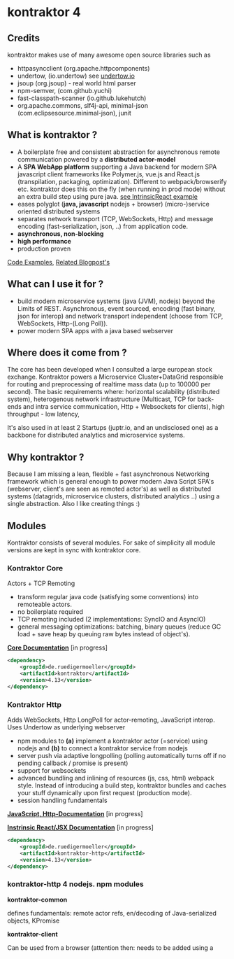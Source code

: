 # kontraktor 4

## Credits

kontraktor makes use of many awesome open source libraries such as
* httpasyncclient (org.apache.httpcomponents) 
* undertow, (io.undertow) see [undertow.io](undertow.io)
* jsoup (org.jsoup) - real world html parser
* npm-semver, (com.github.yuchi)
* fast-classpath-scanner (io.github.lukehutch)
* org.apache.commons, slf4j-api, minimal-json (com.eclipsesource.minimal-json), junit

## What is kontraktor ?

* A boilerplate free and consistent abstraction for asynchronous remote communication powered by a **distributed actor-model**
* A **SPA WebApp platform** supporting a Java backend for modern SPA javascript client frameworks like Polymer.js, vue.js and React.js (transpilation, packaging, optimization). Different to webpack/browserify etc. kontraktor does this on the fly (when running in prod mode) without an extra build step using pure java. [see IntrinsicReact example](https://github.com/RuedigerMoeller/InstrinsicReactJSX)
* eases polyglot (**java, javascript** nodejs + browser) (micro-)service oriented distributed systems
* separates network transport (TCP, WebSockets, Http) and message encoding (fast-serialization, json, ..) from application code. 
* **asynchronous, non-blocking**
* **high performance**
* production proven

[Code Examples](https://github.com/RuedigerMoeller/kontraktor/tree/trunk/examples), [Related Blogpost's](https://juptr.io/@kontraktor)

## What can I use it for ?

* build modern microservice systems (java (JVM), nodejs) beyond the Limits of REST. Asynchronous, event sourced, encoding (fast binary, json for interop) and network transport independent (choose from TCP, WebSockets, Http-(Long Poll)).
* power modern SPA apps with a java based webserver

## Where does it come from ?

The core has been developed when I consulted a large european stock exchange. Kontraktor powers a Microservice Cluster+DataGrid responsible for routing and preprocessing of realtime mass data (up to 100000 per second). The basic requirements where: horizontal scalability (distributed system), heterogenous network infrastructure (Multicast, TCP for back-ends and intra service communication, Http + Websockets for clients), high throughput - low latency, 

It's also used in at least 2 Startups (juptr.io, and an undisclosed one) as a backbone for distributed analytics and microservice systems. 

## Why kontraktor ?

Because I am missing a lean, flexible + fast asynchronous Networking framework which is general enough to power modern Java Script SPA's (webserver, client's are seen as remoted actor's) as well as distributed systems (datagrids, microservice clusters, distributed analytics ..) using a single abstraction. Also I like creating things :)

## Modules

Kontraktor consists of several modules. For sake of simplicity all module versions are kept in sync with kontraktor core.

### Kontraktor Core 

Actors + TCP Remoting

* transform regular java code (satisfying some conventions) into remoteable actors.
* no boilerplate required
* TCP remoting included (2 implementations: SyncIO and AsyncIO) 
* general messaging optimizations: batching, binary queues (reduce GC load + save heap by queuing raw bytes instead of object's).

**[Core Documentation](https://github.com/RuedigerMoeller/kontraktor/wiki/Kontraktor-4-Core)** [in progress]

```xml
<dependency>
    <groupId>de.ruedigermoeller</groupId>
    <artifactId>kontraktor</artifactId>
    <version>4.13</version>
</dependency>
```

### Kontraktor Http 

Adds WebSockets, Http LongPoll for actor-remoting, JavaScript interop. Uses Undertow as underlying webserver

* npm modules to **(a)** implement a kontraktor actor (=service) using nodejs and **(b)** to connect a kontraktor service from nodejs 
* server push via adaptive longpolling (polling automatically turns off if no pending callback / promise is present) 
* support for websockets
* advanced bundling and inlining of resources (js, css, html) webpack style. Instead of introducing a build step, kontraktor bundles and caches your stuff dynamically upon first request (production mode). 
* session handling fundamentals

**[JavaScript, Http-Documentation](https://github.com/RuedigerMoeller/kontraktor/wiki/Kontraktor-4-Http)** [in progress]

**[Instrinsic React/JSX Documentation](https://github.com/RuedigerMoeller/kontraktor/wiki/Kontraktor-4-React-JSX)** [in progress]

```xml
<dependency>
    <groupId>de.ruedigermoeller</groupId>
    <artifactId>kontraktor-http</artifactId>
    <version>4.13</version>
</dependency>
```

### kontraktor-http 4 nodejs. npm modules

**kontraktor-common**

defines fundamentals: remote actor refs, en/decoding of Java-serialized objects, KPromise

**kontraktor-client**

Can be used from a browser (attention then: needs to be added using a <script> tag, not babel/browserify'ish using 'require').
Can be used from nodejs to connect services/actors implemented in java or javascript

**kontraktor-server**

write an ES6 class and make it accessible to other (kontraktor) processes using websockets. Some limitations: no actor proxies, only websockets supported.

**js4k**

old (es5) implementation of kontraktor-client. somewhat messy, but production-proven
 
**[Untested] Kontraktor-Bare** 

(Minimalistic standalone Http-LongPoll client [legacy apps, Android] ), requires Java 7, Apache 2.0 Licensed

```xml
<dependency>
    <groupId>de.ruedigermoeller</groupId>
    <artifactId>kontraktor-bare</artifactId>
    <version>4.13</version>
</dependency>
```

### Examples:
https://github.com/RuedigerMoeller/kontraktor/tree/trunk/examples

### Misc
Older Blogposts (samples are of *OLD* 2.0, 3.0 version, might need rewrite/changes (mostly `Future` => `IPromise`):

* http://java-is-the-new-c.blogspot.de/2015/07/polymer-webcomponents-served-with-java.html
* [Solving "Dining Philosophers problem" with (distributed) actors](http://java-is-the-new-c.blogspot.de/2014/09/breaking-habit-solving-dining.html)
* [A persistent KeyValue Server in 40 lines and a sad fact](http://java-is-the-new-c.blogspot.de/2014/12/a-persistent-keyvalue-server-in-40.html)
* [Alternatives to Executors when scheduling Tasks/Actors](http://java-is-the-new-c.blogspot.de/2014/10/alternatives-to-executors-when.html)
